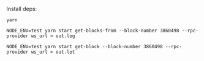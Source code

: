 Install deps:

```
yarn
```

``` Dump logs from starting from a block until failure
NODE_ENV=test yarn start get-blocks-from --block-number 3860498 --rpc-provider ws_url > out.log
```

``` Dump logs from a single block
NODE_ENV=test yarn start get-block --block-number 3860498 --rpc-provider ws_url > out.lot
```
